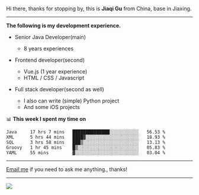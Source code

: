 Hi there, thanks for stopping by, this is **Jiaqi Gu** from China, base in Jiaxing.

---

**The following is my development experience.**

- Senior Java Developer(main)
  - 8 years experiences

- Frontend developer(second)
  - Vue.js (1 year experience)
  - HTML / CSS / Javascript
  
- Full stack developer(second as well)
  - I also can write (simple) Python project
  - And some iOS projects

📊 **This week I spent my time on**
<!--START_SECTION:waka-->
```text
Java     17 hrs 7 mins   ██████████████░░░░░░░░░░░   56.53 % 
XML      5 hrs 44 mins   ████▓░░░░░░░░░░░░░░░░░░░░   18.93 % 
SQL      3 hrs 58 mins   ███▒░░░░░░░░░░░░░░░░░░░░░   13.13 % 
Groovy   1 hr 45 mins    █▒░░░░░░░░░░░░░░░░░░░░░░░   05.83 % 
YAML     55 mins         ▓░░░░░░░░░░░░░░░░░░░░░░░░   03.04 % 
```
<!--END_SECTION:waka-->

---

[Email me](mailto:droidqw@gmail.com?subject=Hiring_from_GitHub) if you need to ask me anything., thanks!

---

![]( https://visitor-badge.glitch.me/badge?page_id=githubgujiaqi)

